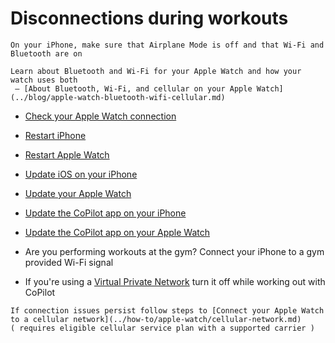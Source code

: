 # Disconnections during workouts

```{important}
On your iPhone, make sure that Airplane Mode is off and that Wi-Fi and Bluetooth are on
```

```{hint}
Learn about Bluetooth and Wi-Fi for your Apple Watch and how your watch uses both
 – [About Bluetooth, Wi-Fi, and cellular on your Apple Watch](../blog/apple-watch-bluetooth-wifi-cellular.md)
```

- [Check your Apple Watch connection](apple-watch-connected-iphone.md)

- [Restart iPhone](../how-to/iphone/restart.md)

- [Restart Apple Watch](../how-to/apple-watch/restart.md)

- [Update iOS on your iPhone](../how-to/iphone/update.md)

- [Update your Apple Watch](../how-to/apple-watch/update.md)

- [Update the CoPilot app on your iPhone](../how-to/iphone/update-copilot.md)

- [Update the CoPilot app on your Apple Watch](../how-to/apple-watch/update-copilot.md)

- Are you performing workouts at the gym? Connect your iPhone to a gym provided Wi-Fi signal

- If you're using a [Virtual Private Network](https://www.cisco.com/c/en/us/products/security/vpn-endpoint-security-clients/what-is-vpn.html) turn it off while working out with CoPilot

```{error}
If connection issues persist follow steps to [Connect your Apple Watch to a cellular network](../how-to/apple-watch/cellular-network.md)
( requires eligible cellular service plan with a supported carrier )
```
